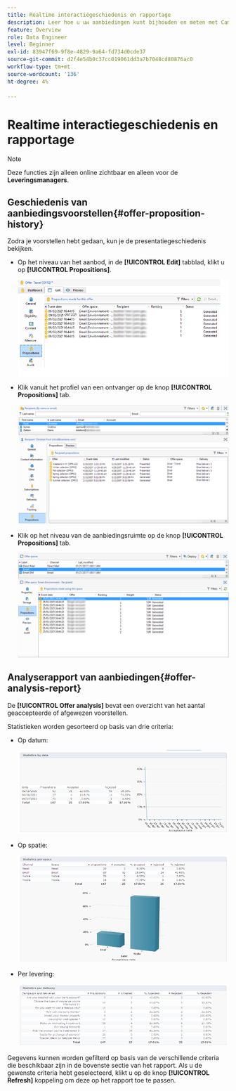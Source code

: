 ```yaml
---
title: Realtime interactiegeschiedenis en rapportage
description: Leer hoe u uw aanbiedingen kunt bijhouden en meten met Campagne Interaction
feature: Overview
role: Data Engineer
level: Beginner
exl-id: 83947f69-9f8e-4829-9a64-fd734d0cde37
source-git-commit: d2f4e54b0c37cc019061dd3a7b7048cd80876ac0
workflow-type: tm+mt
source-wordcount: '136'
ht-degree: 4%

---
```


# Realtime interactiegeschiedenis en rapportage

>[!NOTE]
>
>Deze functies zijn alleen online zichtbaar en alleen voor de **Leveringsmanagers**.

## Geschiedenis van aanbiedingsvoorstellen{#offer-proposition-history}

Zodra je voorstellen hebt gedaan, kun je de presentatiegeschiedenis bekijken.

* Op het niveau van het aanbod, in de **[!UICONTROL Edit]** tabblad, klikt u op **[!UICONTROL Propositions]**.

   ![](assets/offer_followup_006.png)

* Klik vanuit het profiel van een ontvanger op de knop **[!UICONTROL Propositions]** tab.

   ![](assets/offer_followup_002.png)

* Klik op het niveau van de aanbiedingsruimte op de knop **[!UICONTROL Propositions]** tab.

   ![](assets/offer_space_prop_001_b.png)

## Analyserapport van aanbiedingen{#offer-analysis-report}

De **[!UICONTROL Offer analysis]** bevat een overzicht van het aantal geaccepteerde of afgewezen voorstellen.

Statistieken worden gesorteerd op basis van drie criteria:

* Op datum:

   ![](assets/offer_report_perdate.png)

* Op spatie:

   ![](assets/offer_report_perspaces.png)

* Per levering:

   ![](assets/offer_report_perdeliveries.png)

Gegevens kunnen worden gefilterd op basis van de verschillende criteria die beschikbaar zijn in de bovenste sectie van het rapport. Als u de gewenste criteria hebt geselecteerd, klikt u op de knop **[!UICONTROL Refresh]** koppeling om deze op het rapport toe te passen.
